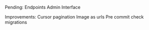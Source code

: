 Pending:
Endpoints
Admin Interface

Improvements:
Cursor pagination
Image as urls
Pre commit check migrations
